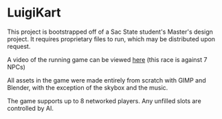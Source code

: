 # LuigiKart

This project is bootstrapped off of a Sac State student's Master's design project.
It requires proprietary files to run, which may be distributed upon request.

A video of the running game can be viewed [here](https://drive.google.com/file/d/1WISRYjgXZ3h_KK2WHgsCrTmfM-eq0jUV/view)
(this race is against 7 NPCs)

All assets in the game were made entirely from scratch with GIMP and Blender, with the exception of the skybox and the music.

The game supports up to 8 networked players.  Any unfilled slots are controlled by AI.
